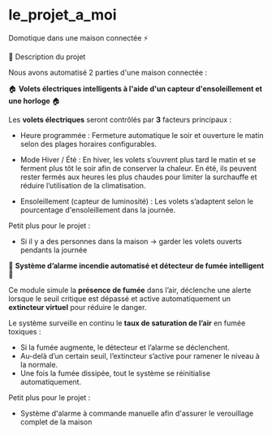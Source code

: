 # le_projet_a_moi
Domotique dans une maison connectée ⚡

📌 Description du projet


Nous avons automatisé 2 parties d'une maison connectée :



🏠 **Volets électriques intelligents à l'aide d'un capteur d'ensoleillement et une horloge** 🏠


Les **volets électriques** seront contrôlés par **3** facteurs principaux :

 - Heure programmée :
     Fermeture automatique le soir et ouverture le matin selon des plages horaires configurables.

 - Mode Hiver / Été :
     En hiver, les volets s’ouvrent plus tard le matin et se ferment plus tôt le soir afin de conserver la chaleur.
     En été, ils peuvent rester fermés aux heures les plus chaudes pour limiter la surchauffe et réduire l’utilisation de la climatisation.

 - Ensoleillement (capteur de luminosité) :
     Les volets s’adaptent selon le pourcentage d'ensoleillement dans la journée.


 Petit plus pour le projet :
 - Si il y a des personnes dans la maison -> garder les volets ouverts pendants la journée




🧯 **Système d’alarme incendie automatisé et détecteur de fumée intelligent** 🧯


 Ce module simule la **présence de fumée** dans l’air, déclenche une alerte lorsque le seuil critique est dépassé et active automatiquement un **extincteur virtuel** pour réduire le danger.

 Le système surveille en continu le **taux de saturation de l’air** en fumée toxiques :

 -  Si la fumée augmente, le détecteur et l’alarme se déclenchent.
 -  Au-delà d’un certain seuil, l’extincteur s’active pour ramener le niveau à la normale.
 -  Une fois la fumée dissipée, tout le système se réinitialise automatiquement.

 Petit plus pour le projet :
 - Système d'alarme à commande manuelle afin d'assurer le verouillage complet de la maison
